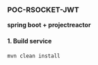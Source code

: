 ### **POC-RSOCKET-JWT**
**spring boot + projectreactor**

#### 1. Build service
```bash
mvn clean install
```
